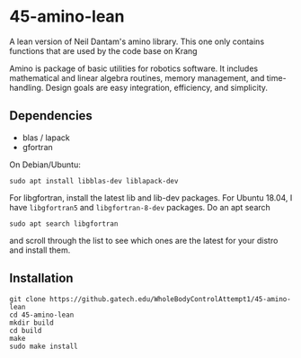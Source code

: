 # 45-amino-lean
A lean version of Neil Dantam's amino library. This one only contains functions that are used by the code base on Krang

Amino is package of basic utilities for robotics software.  It
includes mathematical and linear algebra routines, memory management,
and time-handling.  Design goals are easy integration, efficiency, and
simplicity.

## Dependencies

- blas / lapack
- gfortran

On Debian/Ubuntu:

    sudo apt install libblas-dev liblapack-dev

For libgfortran, install the latest lib and lib-dev packages. For Ubuntu 18.04, I have `libgfortran5` and `libgfortran-8-dev` packages. Do an apt search

    sudo apt search libgfortran
    
and scroll through the list to see which ones are the latest for your distro and install them.

## Installation

    git clone https://github.gatech.edu/WholeBodyControlAttempt1/45-amino-lean
    cd 45-amino-lean
    mkdir build
    cd build
    make
    sudo make install
